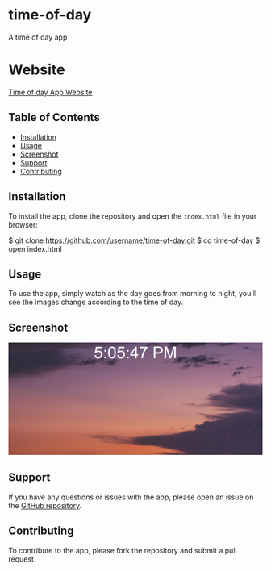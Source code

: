 # time-of-day
A time of day app

# Website

[Time of day App Website](https://time-of-day-app.netlify.app/)



## Table of Contents

- [Installation](#installation)
- [Usage](#usage)
- [Screenshot](#screenshot)
- [Support](#support)
- [Contributing](#contributing)

## Installation

To install the app, clone the repository and open the `index.html` file in your browser:

$ git clone https://github.com/username/time-of-day.git
$ cd time-of-day
$ open index.html


## Usage

To use the app, simply watch as the day goes from morning to night; you'll see the images change according to the time of day.

## Screenshot

![screenshot one](/images/time-bg.png "Home page") 

## Support

If you have any questions or issues with the app, please open an issue on the [GitHub repository](https://github.com/username/time-of-day/issues).

## Contributing

To contribute to the app, please fork the repository and submit a pull request.